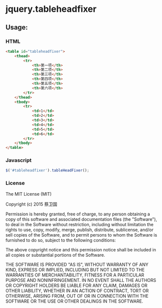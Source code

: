 # jquery.tableheadfixer

## Usage:

### HTML
```html
<table id="tableheadfixer">
    <thead>
        <tr>
            <th>第一项</th>
            <th>第二项</th>
            <th>第三项</th>
            <th>第四项</th>
            <th>第五项</th>
            <th>第六项</th>
        </tr>
    </thead>
    <tbody>
        <tr>
            <td>1</td>
            <td>2</td>
            <td>3</td>
            <td>4</td>
            <td>5</td>
            <td>6</td>
        </tr>
    </tbody>
</table>
```

### Javascript
```js
$('#tableheadfixer').tableHeadFixer();

```

### License
The MIT License (MIT)

Copyright (c) 2015 蔡卫国

Permission is hereby granted, free of charge, to any person obtaining a copy
of this software and associated documentation files (the "Software"), to deal
in the Software without restriction, including without limitation the rights
to use, copy, modify, merge, publish, distribute, sublicense, and/or sell
copies of the Software, and to permit persons to whom the Software is
furnished to do so, subject to the following conditions:

The above copyright notice and this permission notice shall be included in all
copies or substantial portions of the Software.

THE SOFTWARE IS PROVIDED "AS IS", WITHOUT WARRANTY OF ANY KIND, EXPRESS OR
IMPLIED, INCLUDING BUT NOT LIMITED TO THE WARRANTIES OF MERCHANTABILITY,
FITNESS FOR A PARTICULAR PURPOSE AND NONINFRINGEMENT. IN NO EVENT SHALL THE
AUTHORS OR COPYRIGHT HOLDERS BE LIABLE FOR ANY CLAIM, DAMAGES OR OTHER
LIABILITY, WHETHER IN AN ACTION OF CONTRACT, TORT OR OTHERWISE, ARISING FROM,
OUT OF OR IN CONNECTION WITH THE SOFTWARE OR THE USE OR OTHER DEALINGS IN THE
SOFTWARE.


